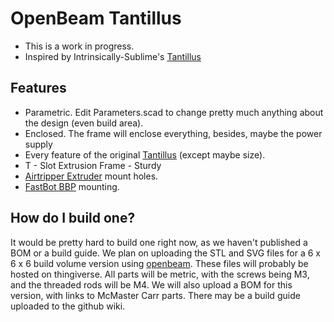 # OpenBeam Tantillus
+ This is a work in progress.
+ Inspired by Intrinsically-Sublime's [Tantillus]

## Features
+ Parametric. Edit Parameters.scad to change pretty much anything about the design (even build area).
+ Enclosed. The frame will enclose everything, besides, maybe the power supply
+ Every feature of the original [Tantillus] (except maybe size).
+ T - Slot Extrusion Frame - Sturdy
+ [Airtripper Extruder] mount holes.
+ [FastBot BBP] mounting.

## How do I build one?
It would be pretty hard to build one right now, as we haven't published a BOM
or a build guide. We plan on uploading the STL and SVG files for a 6 x 6 x 6 build
volume version using [openbeam]. These files will probably be hosted on thingiverse. All parts will be metric, with the screws being
M3, and the threaded rods will be M4.
We will also upload a BOM for this version, with links to McMaster Carr parts.
There may be a build guide uploaded to the github wiki.  

[Tantillus]: https://github.com/Intrinsically-Sublime/Tantillus
[openbeam]: https://openbeamusa.com
[Airtripper Extruder]: http://airtripper.com/1071/airtrippers-bowden-extruder-v3-updated-design/
[FastBot BBP]: http://www.fastbot3d.com/boardbbp1s
